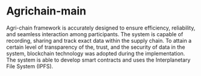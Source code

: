 # Agrichain-main

Agri-chain framework is accurately designed to ensure efficiency, reliability, and seamless interaction among participants. The system is capable of recording, sharing and track exact data within the supply chain. To attain a certain level of transparency of the, trust, and the security of data in the system, blockchain technology was adopted during the implementation. The system is able to develop smart contracts and uses the Interplanetary File System (IPFS).
